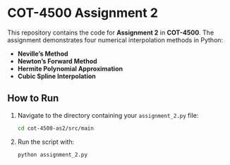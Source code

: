 # COT-4500 Assignment 2

This repository contains the code for **Assignment 2** in **COT-4500**. The assignment demonstrates four numerical interpolation methods in Python:

- **Neville’s Method**
- **Newton’s Forward Method**
- **Hermite Polynomial Approximation**
- **Cubic Spline Interpolation**

## How to Run

1. Navigate to the directory containing your `assignment_2.py` file:  
   ```bash
   cd cot-4500-as2/src/main

2. Run the script with:
   ```bash
   python assignment_2.py
